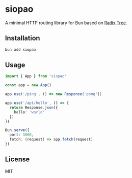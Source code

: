 # siopao

A minimal HTTP routing library for Bun based on [Radix Tree](https://github.com/unjs/radix3).

## Installation

```bash
bun add siopao
```

## Usage

```ts
import { App } from 'siopao'

const app = new App()

app.use('/ping', () => new Response('pong'))

app.use('/api/hello', () => {
  return Response.json({
    hello: 'world'
  })
})

Bun.serve({
  port: 3000,
  fetch: (request) => app.fetch(request)
})
```

## License

MIT
